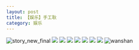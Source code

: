 ```yaml
---
layout: post
title: 【娱乐】手工耿
category: 娱乐
---
```

![story_new_final](http://se6jhw04b.hd-bkt.clouddn.com/img/story_new_final_0322.png)
![](http://se6jhw04b.hd-bkt.clouddn.com/img/entertainment-220322-1.jpg)
![](http://se6jhw04b.hd-bkt.clouddn.com/img/entertainment-220322-2.PNG)
![](http://se6jhw04b.hd-bkt.clouddn.com/img/entertainment-220322-3.PNG)
![](http://se6jhw04b.hd-bkt.clouddn.com/img/entertainment-220322-4.PNG)
![](http://se6jhw04b.hd-bkt.clouddn.com/img/entertainment-220322-5.PNG)
![](http://se6jhw04b.hd-bkt.clouddn.com/img/entertainment-220322-6.PNG)
![](http://se6jhw04b.hd-bkt.clouddn.com/img/entertainment-220322-7.PNG)
![wanshan](http://se6jhw04b.hd-bkt.clouddn.com/img/wanshan.png)
